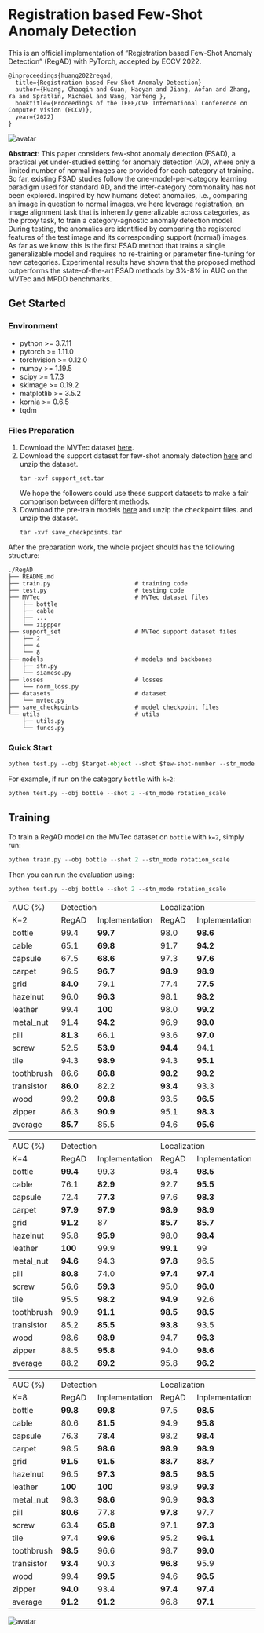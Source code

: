 # Registration based Few-Shot Anomaly Detection

This is an official implementation of “Registration based Few-Shot Anomaly Detection” (RegAD) with PyTorch, accepted by ECCV 2022.

```
@inproceedings{huang2022regad,
  title={Registration based Few-Shot Anomaly Detection}
  author={Huang, Chaoqin and Guan, Haoyan and Jiang, Aofan and Zhang, Ya and Spratlin, Michael and Wang, Yanfeng },
  booktitle={Proceedings of the IEEE/CVF International Conference on Computer Vision (ECCV)},
  year={2022}
}
```

![avatar](figures/intro_final.jpg)

**Abstract**:  This paper considers few-shot anomaly detection (FSAD), a practical yet under-studied setting for anomaly detection (AD), where only a limited number of normal images are provided for each category at training. So far, existing FSAD studies follow the one-model-per-category learning paradigm used for standard AD, and the inter-category commonality has not been explored. Inspired by how humans detect anomalies, i.e., comparing an image in question to normal images, we here leverage registration, an image alignment task that is inherently generalizable across categories, as the proxy task, to train a category-agnostic anomaly detection model. During testing, the anomalies are identified by comparing the registered features of the test image and its corresponding support (normal) images. As far as we know, this is the first FSAD method that trains a single generalizable model and requires no re-training or parameter fine-tuning for new categories. Experimental results have shown that the proposed method outperforms the state-of-the-art FSAD methods by 3%-8% in AUC on the MVTec and MPDD benchmarks.
## Get Started

### Environment
- python >= 3.7.11
- pytorch >= 1.11.0
- torchvision >= 0.12.0
- numpy >= 1.19.5
- scipy >= 1.7.3
- skimage >= 0.19.2
- matplotlib >= 3.5.2
- kornia >= 0.6.5
- tqdm

### Files Preparation

1. Download the MVTec dataset [here](https://www.kaggle.com/paultimothymooney/kermany2018). 
2. Download the support dataset for few-shot anomaly detection [here](https://drive.google.com/file/d/1gUc-1WeoFTftMPNu8AmtvuD0NEqQoJG2/view?usp=sharing) 
and unzip the dataset.
    ```
    tar -xvf support_set.tar
    ```
    We hope the followers could use these support datasets to make a fair comparison between different methods.
3. Download the pre-train models [here](https://drive.google.com/file/d/1u-e9Dx1aqNZeIWVKL6NXrHCXtY6zbgvm/view?usp=sharing)
and unzip the checkpoint files.
and unzip the dataset.
    ```
    tar -xvf save_checkpoints.tar
    ```
After the preparation work, the whole project should has the following structure:

```
./RegAD
├── README.md
├── train.py                        # training code
├── test.py                         # testing code
├── MVTec                           # MVTec dataset files
│   ├── bottle
│   ├── cable
│   ├── ...                  
│   └── zippper
├── support_set                     # MVTec support dataset files
│   ├── 2
│   ├── 4                 
│   └── 8
├── models                          # models and backbones
│   ├── stn.py  
│   └── siamese.py
├── losses                          # losses
│   └── norm_loss.py  
├── datasets                        # dataset                      
│   └── mvtec.py
├── save_checkpoints                # model checkpoint files                  
└── utils                           # utils
    ├── utils.py
    └── funcs.py
```
### Quick Start

```python
python test.py --obj $target-object --shot $few-shot-number --stn_mode rotation_scale
```

For example, if run on the category `bottle` with `k=2`:
```python
python test.py --obj bottle --shot 2 --stn_mode rotation_scale
```

## Training

To train a RegAD model on the MVTec dataset on `bottle` with `k=2`, simply run:

```python
python train.py --obj bottle --shot 2 --stn_mode rotation_scale 
```

Then you can run the evaluation using:
```python
python test.py --obj bottle --shot 2 --stn_mode rotation_scale
```

<div style="text-align: center;">
<table>
<tr><td>AUC (%)</td> <td colspan="2">Detection</td> <td colspan="2">Localization</td></tr>
<tr><td>K=2</td> <td>RegAD</td> <td>Inplementation</td> <td>RegAD</td> <td>Inplementation</td></tr>
<tr height='21' style='mso-height-source:userset;height:16pt' id='r0'>
<td height='21' class='x21' width='90' style='height:16pt;width:67.5pt;'>bottle</td>
<td class='x23' width='90' style='width:67.5pt;'>99.4</td>
<td class='x22' width='90' style='width:67.5pt;'><b>99.7</b></td>
<td class='x23' width='90' style='width:67.5pt;'>98.0</td>
<td class='x22' width='90' style='width:67.5pt;'><b>98.6</b></td>
 </tr>
 <tr height='21' style='mso-height-source:userset;height:16pt' id='r1'>
<td height='21' class='x21' style='height:16pt;'>cable</td>
<td class='x23'>65.1</td>
<td class='x22'><b>69.8</b></td>
<td class='x23'>91.7</td>
<td class='x22'><b>94.2</b></td>
 </tr>
 <tr height='21' style='mso-height-source:userset;height:16pt' id='r2'>
<td height='21' class='x21' style='height:16pt;'>capsule</td>
<td class='x23'>67.5</td>
<td class='x22'><b>68.6</b></td>
<td class='x23'>97.3</td>
<td class='x22'><b>97.6</b></td>
 </tr>
 <tr height='21' style='mso-height-source:userset;height:16pt' id='r3'>
<td height='21' class='x21' style='height:16pt;'>carpet</td>
<td class='x23'>96.5</td>
<td class='x22'><b>96.7</b></td>
<td class='x22'><b>98.9</b></td>
<td class='x22'><b>98.9</b></td>
 </tr>
 <tr height='21' style='mso-height-source:userset;height:16pt' id='r4'>
<td height='21' class='x21' style='height:16pt;'>grid</td>
<td class='x22'><b>84.0</b></td>
<td class='x23'>79.1</td>
<td class='x23'>77.4</td>
<td class='x22'><b>77.5</b></td>
 </tr>
 <tr height='21' style='mso-height-source:userset;height:16pt' id='r5'>
<td height='21' class='x21' style='height:16pt;'>hazelnut</td>
<td class='x23'>96.0</td>
<td class='x22'><b>96.3</b></td>
<td class='x23'>98.1</td>
<td class='x22'><b>98.2</b></td>
 </tr>
 <tr height='21' style='mso-height-source:userset;height:16pt' id='r6'>
<td height='21' class='x21' style='height:16pt;'>leather</td>
<td class='x23'>99.4</td>
<td class='x22'><b>100</b></td>
<td class='x23'>98.0</td>
<td class='x22'><b>99.2</b></td>
 </tr>
 <tr height='21' style='mso-height-source:userset;height:16pt' id='r7'>
<td height='21' class='x21' style='height:16pt;'>metal_nut</td>
<td class='x23'>91.4</td>
<td class='x22'><b>94.2</b></td>
<td class='x23'>96.9</td>
<td class='x22'><b>98.0</b></td>
 </tr>
 <tr height='21' style='mso-height-source:userset;height:16pt' id='r8'>
<td height='21' class='x21' style='height:16pt;'>pill</td>
<td class='x23'><b>81.3</b></td>
<td class='x23'>66.1</td>
<td class='x23'>93.6</td>
<td class='x22'><b>97.0</b></td>
 </tr>
 <tr height='21' style='mso-height-source:userset;height:16pt' id='r9'>
<td height='21' class='x21' style='height:16pt;'>screw</td>
<td class='x23'>52.5</td>
<td class='x22'><b>53.9</b></td>
<td class='x22'><b>94.4</b></td>
<td class='x23'>94.1</td>
 </tr>
 <tr height='21' style='mso-height-source:userset;height:16pt' id='r10'>
<td height='21' class='x21' style='height:16pt;'>tile</td>
<td class='x23'>94.3</td>
<td class='x22'><b>98.9</b></td>
<td class='x23'>94.3</td>
<td class='x22'><b>95.1</b></td>
 </tr>
 <tr height='21' style='mso-height-source:userset;height:16pt' id='r11'>
<td height='21' class='x21' style='height:16pt;'>toothbrush</td>
<td class='x23'>86.6</td>
<td class='x22'><b>86.8</b></td>
<td class='x22'><b>98.2</b></td>
<td class='x22'><b>98.2</b></td>
 </tr>
 <tr height='21' style='mso-height-source:userset;height:16pt' id='r12'>
<td height='21' class='x21' style='height:16pt;'>transistor</td>
<td class='x22'><b>86.0</b></td>
<td class='x23'>82.2</td>
<td class='x22'><b>93.4</b></td>
<td class='x23'>93.3</td>
 </tr>
 <tr height='21' style='mso-height-source:userset;height:16pt' id='r13'>
<td height='21' class='x21' style='height:16pt;'>wood</td>
<td class='x23'>99.2</td>
<td class='x22'><b>99.8</b></td>
<td class='x23'>93.5</td>
<td class='x22'><b>96.5</b></td>
 </tr>
 <tr height='21' style='mso-height-source:userset;height:16pt' id='r14'>
<td height='21' class='x21' style='height:16pt;'>zipper</td>
<td class='x23'>86.3</td>
<td class='x22'><b>90.9</b></td>
<td class='x23'>95.1</td>
<td class='x22'><b>98.3</b></td>
 </tr>
 <tr height='21' style='mso-height-source:userset;height:16pt' id='r15'>
<td height='21' class='x23' style='height:16pt;'>average</td>
<td class='x22' x:fmla="=AVERAGE(B1:B15)"><b>85.7</b></td>
<td class='x23' x:fmla="=AVERAGE(C1:C15)">85.5</td>
<td class='x23' x:fmla="=AVERAGE(D1:D15)">94.6</td>
<td class='x22' x:fmla="=AVERAGE(E1:E15)"><b>95.6</b></td>
 </tr>
</table>
</div>

<div style="text-align: center;">
<table>
<tr><td>AUC (%)</td> <td colspan="2">Detection</td> <td colspan="2">Localization</td></tr>
<tr><td>K=4</td> <td>RegAD</td> <td>Inplementation</td> <td>RegAD</td> <td>Inplementation</td></tr>
<tr height='21' style='mso-height-source:userset;height:16pt' id='r0'>
<td height='21' class='x21' width='90' style='height:16pt;width:67.5pt;'>bottle</td>
<td class='x22' width='90' style='width:67.5pt;'><b>99.4</b></td>
<td class='x23' width='90' style='width:67.5pt;'>99.3</td>
<td class='x23' width='90' style='width:67.5pt;'>98.4</td>
<td class='x22' width='90' style='width:67.5pt;'><b>98.5</b></td>
 </tr>
 <tr height='21' style='mso-height-source:userset;height:16pt' id='r1'>
<td height='21' class='x21' style='height:16pt;'>cable</td>
<td class='x23'>76.1</td>
<td class='x22'><b>82.9</b></td>
<td class='x23'>92.7</td>
<td class='x22'><b>95.5</b></td>
 </tr>
 <tr height='21' style='mso-height-source:userset;height:16pt' id='r2'>
<td height='21' class='x21' style='height:16pt;'>capsule</td>
<td class='x23'>72.4</td>
<td class='x22'><b>77.3</b></td>
<td class='x23'>97.6</td>
<td class='x22'><b>98.3</b></td>
 </tr>
 <tr height='21' style='mso-height-source:userset;height:16pt' id='r3'>
<td height='21' class='x21' style='height:16pt;'>carpet</td>
<td class='x22'><b>97.9</b></td>
<td class='x22'><b>97.9</b></td>
<td class='x22'><b>98.9</b></td>
<td class='x22'><b>98.9</b></td>
 </tr>
 <tr height='21' style='mso-height-source:userset;height:16pt' id='r4'>
<td height='21' class='x21' style='height:16pt;'>grid</td>
<td class='x22'><b>91.2</b></td>
<td class='x23'>87</td>
<td class='x22'><b>85.7</b></td>
<td class='x22'><b>85.7</b></td>
 </tr>
 <tr height='21' style='mso-height-source:userset;height:16pt' id='r5'>
<td height='21' class='x21' style='height:16pt;'>hazelnut</td>
<td class='x23'>95.8</td>
<td class='x22'><b>95.9</b></td>
<td class='x23'>98.0</td>
<td class='x22'><b>98.4</b></td>
 </tr>
 <tr height='21' style='mso-height-source:userset;height:16pt' id='r6'>
<td height='21' class='x21' style='height:16pt;'>leather</td>
<td class='x22'><b>100</b></td>
<td class='x23'>99.9</td>
<td class='x22'><b>99.1</b></td>
<td class='x23'>99</td>
 </tr>
 <tr height='21' style='mso-height-source:userset;height:16pt' id='r7'>
<td height='21' class='x21' style='height:16pt;'>metal_nut</td>
<td class='x22'><b>94.6</b></td>
<td class='x23'>94.3</td>
<td class='x22'><b>97.8</b></td>
<td class='x23'>96.5</td>
 </tr>
 <tr height='21' style='mso-height-source:userset;height:16pt' id='r8'>
<td height='21' class='x21' style='height:16pt;'>pill</td>
<td class='x22'><b>80.8</b></td>
<td class='x23'>74.0</td>
<td class='x22'><b>97.4</b></td>
<td class='x22'><b>97.4</b></td>
 </tr>
 <tr height='21' style='mso-height-source:userset;height:16pt' id='r9'>
<td height='21' class='x21' style='height:16pt;'>screw</td>
<td class='x23'>56.6</td>
<td class='x22'><b>59.3</b></td>
<td class='x23'>95.0</td>
<td class='x22'><b>96.0</b></td>
 </tr>
 <tr height='21' style='mso-height-source:userset;height:16pt' id='r10'>
<td height='21' class='x21' style='height:16pt;'>tile</td>
<td class='x23'>95.5</td>
<td class='x22'><b>98.2</b></td>
<td class='x23'><b>94.9</b></td>
<td class='x23'>92.6</td>
 </tr>
 <tr height='21' style='mso-height-source:userset;height:16pt' id='r11'>
<td height='21' class='x21' style='height:16pt;'>toothbrush</td>
<td class='x23'>90.9</td>
<td class='x22'><b>91.1</b></td>
<td class='x22'><b>98.5</b></td>
<td class='x22'><b>98.5</b></td>
 </tr>
 <tr height='21' style='mso-height-source:userset;height:16pt' id='r12'>
<td height='21' class='x21' style='height:16pt;'>transistor</td>
<td class='x23'>85.2</td>
<td class='x22'><b>85.5</b></td>
<td class='x22'><b>93.8</b></td>
<td class='x23'>93.5</td>
 </tr>
 <tr height='21' style='mso-height-source:userset;height:16pt' id='r13'>
<td height='21' class='x21' style='height:16pt;'>wood</td>
<td class='x24'>98.6</td>
<td class='x25'><b>98.9</b></td>
<td class='x24'>94.7</td>
<td class='x25'><b>96.3</b></td>
 </tr>
 <tr height='21' style='mso-height-source:userset;height:16pt' id='r14'>
<td height='21' class='x21' style='height:16pt;'>zipper</td>
<td class='x23'>88.5</td>
<td class='x22'><b>95.8</b></td>
<td class='x23'>94.0</td>
<td class='x22'><b>98.6</b></td>
 </tr>
 <tr height='21' style='mso-height-source:userset;height:16pt' id='r15'>
<td height='21' class='x23' style='height:16pt;'>average</td>
<td class='x23' x:fmla="=AVERAGE(B1:B15)">88.2</td>
<td class='x22' x:fmla="=AVERAGE(C1:C15)"><b>89.2</b></td>
<td class='x23' x:fmla="=AVERAGE(D1:D15)">95.8</td>
<td class='x22' x:fmla="=AVERAGE(E1:E15)"><b>96.2</b></td>
 </tr></table>
</div>

<div style="text-align: center;">
<table>
<tr><td>AUC (%)</td> <td colspan="2">Detection</td> <td colspan="2">Localization</td></tr>
<tr><td>K=8</td> <td>RegAD</td> <td>Inplementation</td> <td>RegAD</td> <td>Inplementation</td></tr>
<tr height='21' style='mso-height-source:userset;height:16pt' id='r0'>
<td height='21' class='x21' width='90' style='height:16pt;width:67.5pt;'>bottle</td>
<td class='x22' width='90' style='width:67.5pt;'><b>99.8</b></td>
<td class='x22' width='90' style='width:67.5pt;'><b>99.8</b></td>
<td class='x23' width='90' style='width:67.5pt;'>97.5</td>
<td class='x22' width='90' style='width:67.5pt;'><b>98.5</b></td>
 </tr>
 <tr height='21' style='mso-height-source:userset;height:16pt' id='r1'>
<td height='21' class='x21' style='height:16pt;'>cable</td>
<td class='x23'>80.6</td>
<td class='x22'><b>81.5</b></td>
<td class='x23'>94.9</td>
<td class='x22'><b>95.8</b></td>
 </tr>
 <tr height='21' style='mso-height-source:userset;height:16pt' id='r2'>
<td height='21' class='x21' style='height:16pt;'>capsule</td>
<td class='x23'>76.3</td>
<td class='x22'><b>78.4</b></td>
<td class='x23'>98.2</td>
<td class='x22'><b>98.4</b></td>
 </tr>
 <tr height='21' style='mso-height-source:userset;height:16pt' id='r3'>
<td height='21' class='x21' style='height:16pt;'>carpet</td>
<td class='x23'>98.5</td>
<td class='x22'><b>98.6</b></td>
<td class='x22'><b>98.9</b></td>
<td class='x22'><b>98.9</b></td>
 </tr>
 <tr height='21' style='mso-height-source:userset;height:16pt' id='r4'>
<td height='21' class='x21' style='height:16pt;'>grid</td>
<td class='x22'><b>91.5</b></td>
<td class='x22'><b>91.5</b></td>
<td class='x22'><b>88.7</b></td>
<td class='x22'><b>88.7</b></td>
 </tr>
 <tr height='21' style='mso-height-source:userset;height:16pt' id='r5'>
<td height='21' class='x21' style='height:16pt;'>hazelnut</td>
<td class='x23'>96.5</td>
<td class='x22'><b>97.3</b></td>
<td class='x22'><b>98.5</b></td>
<td class='x22'><b>98.5</b></td>
 </tr>
 <tr height='21' style='mso-height-source:userset;height:16pt' id='r6'>
<td height='21' class='x21' style='height:16pt;'>leather</td>
<td class='x22'><b>100</b></td>
<td class='x22'><b>100</b></td>
<td class='x23'>98.9</td>
<td class='x22'><b>99.3</b></td>
 </tr>
 <tr height='21' style='mso-height-source:userset;height:16pt' id='r7'>
<td height='21' class='x21' style='height:16pt;'>metal_nut</td>
<td class='x23'>98.3</td>
<td class='x22'><b>98.6</b></td>
<td class='x23'>96.9</td>
<td class='x22'><b>98.3</b></td>
 </tr>
 <tr height='21' style='mso-height-source:userset;height:16pt' id='r8'>
<td height='21' class='x21' style='height:16pt;'>pill</td>
<td class='x23'><b>80.6</b></td>
<td class='x23'>77.8</td>
<td class='x23'><b>97.8</b></td>
<td class='x23'>97.7</td>
 </tr>
 <tr height='21' style='mso-height-source:userset;height:16pt' id='r9'>
<td height='21' class='x21' style='height:16pt;'>screw</td>
<td class='x23'>63.4</td>
<td class='x22'><b>65.8</b></td>
<td class='x23'>97.1</td>
<td class='x22'><b>97.3</b></td>
 </tr>
 <tr height='21' style='mso-height-source:userset;height:16pt' id='r10'>
<td height='21' class='x21' style='height:16pt;'>tile</td>
<td class='x23'>97.4</td>
<td class='x22'><b>99.6</b></td>
<td class='x23'>95.2</td>
<td class='x22'><b>96.1</b></td>
 </tr>
 <tr height='21' style='mso-height-source:userset;height:16pt' id='r11'>
<td height='21' class='x21' style='height:16pt;'>toothbrush</td>
<td class='x22'><b>98.5</b></td>
<td class='x23'>96.6</td>
<td class='x22'>98.7</td>
<td class='x22'><b>99.0</b></td>
 </tr>
 <tr height='21' style='mso-height-source:userset;height:16pt' id='r12'>
<td height='21' class='x21' style='height:16pt;'>transistor</td>
<td class='x22'><b>93.4</b></td>
<td class='x23'>90.3</td>
<td class='x22'><b>96.8</b></td>
<td class='x23'>95.9</td>
 </tr>
 <tr height='21' style='mso-height-source:userset;height:16pt' id='r13'>
<td height='21' class='x21' style='height:16pt;'>wood</td>
<td class='x23'>99.4</td>
<td class='x22'><b>99.5</b></td>
<td class='x23'>94.6</td>
<td class='x22'><b>96.5</b></td>
 </tr>
 <tr height='21' style='mso-height-source:userset;height:16pt' id='r14'>
<td height='21' class='x21' style='height:16pt;'>zipper</td>
<td class='x22'><b>94.0</b></td>
<td class='x23'>93.4</td>
<td class='x22'><b>97.4</b></td>
<td class='x22'><b>97.4</b></td>
 </tr>
 <tr height='21' style='mso-height-source:userset;height:16pt' id='r15'>
<td height='21' class='x23' style='height:16pt;'>average</td>
<td class='x23' x:fmla="=AVERAGE(B1:B15)"><b>91.2</b></td>
<td class='x22' x:fmla="=AVERAGE(C1:C15)"><b>91.2</b></td>
<td class='x23' x:fmla="=AVERAGE(D1:D15)">96.8</td>
<td class='x22' x:fmla="=AVERAGE(E1:E15)"><b>97.1</b></td>
 </tr></table>
</div>

![avatar](figures/results.jpg)
